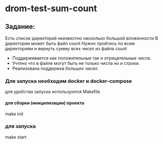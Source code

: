 drom-test-sum-count
====================

Задание:
--------
Есть список директорий неизвестно насколько большой вложенности
В директории может быть файл count
Нужно пройтись по всем директориям и вернуть сумму всех чисел из файла count

- Поддерживается как положительные так и отрицательные числа.
- Учтено что в файле могут быть не только числа но и строки.
- Реализована поддержка больших чисел.

### Для запуска необходим docker и docker-compose

для удобства запуска используются Makefile

#### для сборки (иницилизации) проекта
make init

### для запуска 
make start